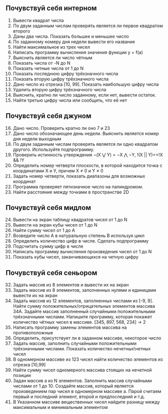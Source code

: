 ## **Почувствуй себя интерном**
1.	Вывести квадрат числа
2.	По двум заданным числам проверять является ли первое квадратом второго
3.	Даны два числа. Показать большее и меньшее число
4.	По заданному номеру дня недели вывести его название
5.	Найти максимальное из трех чисел
6.	Написать программу вычисления значения функции y = f(a)
7.	Выяснить является ли число чётным
8.	Показать числа от -N до N
9.	Показать четные числа от 1 до N
10.	Показать последнюю цифру трёхзначного числа
11.	Показать вторую цифру трёхзначного числа
12.	Дано число из отрезка [10, 99]. Показать наибольшую цифру числа
13.	Удалить вторую цифру трёхзначного числа
14.	Выяснить, кратно ли число заданному, если нет, вывести остаток.
15.	Найти третью цифру числа или сообщить, что её нет

## **Почувствуй себя джуном**
16.	Дано число. Проверить кратно ли оно 7 и 23
17.	Дано число обозначающее день недели. Выяснить является номер дня недели выходным
18.	По двум заданным числам проверять является ли одно квадратом другого. Используйте подпрограмму.
19.	Проверить истинность утверждения ¬(X ⋁ Y) = ¬X ⋀ ¬Y,  !(X || Y)==!X && !Y
20.	Определить номер четверти плоскости, в которой находится точка с координатами Х и У, причем X ≠ 0 и Y ≠ 0
21.	Задать номер четверти, показать диапазоны для возможных координат
22.	Программа проверяет пятизначное число на палиндромом.
23.	Найти расстояние между точками в пространстве 2D

## **Почувствуй себя мидлом**
24.	Вывести на экран таблицу квадратов чисел от 1 до N
25.	Вывести на экран кубы чисел от 1 до N
26.	Найти сумму чисел от 1 до А
27.	Возведите число А в натуральную степень B используя цикл
28.	Определить количество цифр в числе. Сделать подпрограмму
29.	Подсчитать сумму цифр в числе
30.	Написать программу вычисления произведения чисел от 1 до N
31.	Показать кубы чисел, заканчивающихся на четную цифру

## **Почувствуй себя сеньором**
32.	Задать массив из 8 элементов и вывести их на экран
33.	Задать массив из 8 элементов, заполненных нулями и единицами вывести их на экран
34.	Задать массив из 12 элементов, заполненных числами из [-9, 9]. Найти сумму положительных/отрицательных элементов массива
34A. Задайте массив заполненный случайными положительными трёхзначными числами. Напишите программу, которая покажет количество чётных чисел в массиве. [345, 897, 568, 234] -> 2
35.	Написать программу замены элементов массива на противоположные
36.	Определить, присутствует ли в заданном массиве, некоторое число
37.	Задать массив, заполнить случайными положительными трёхзначными числами. Показать количество нечетных\четных чисел
38.	В одномерном массиве из 123 чисел найти количество элементов из отрезка [10,99]
39.	Найти сумму чисел одномерного массива стоящих на нечетной позиции
40.	Задан массив a из N элементов. Заполнить массив случайными числами от 1 до 10. Создайте массив, который является произведением пар чисел в одномерном массиве a. Парой считаем первый и последний элемент, второй и предпоследний и т.д.
41.	В Указанном массиве вещественных чисел найдите разницу между максимальным и минимальным элементом
